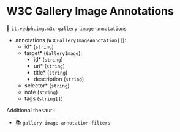 # W3C Gallery Image Annotations

🔑 `it.vedph.img.w3c-gallery-image-annotations`

- annotations (`W3CGalleryImageAnnotation[]`):
  - id\* (`string`)
  - target\* (`GalleryImage`):
    - id\* (`string`)
    - uri\* (`string`)
    - title\* (`string`)
    - description (`string`)
  - selector\* (`string`)
  - note (`string`)
  - tags (`string[]`)

Additional thesauri:

- 📚 `gallery-image-annotation-filters`
